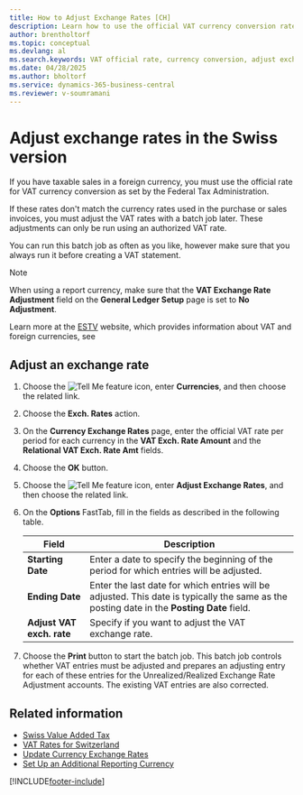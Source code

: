 ```yaml
---
title: How to Adjust Exchange Rates [CH]
description: Learn how to use the official VAT currency conversion rates set by the Federal Tax Administration for taxable sales in foreign currencies.
author: brentholtorf
ms.topic: conceptual
ms.devlang: al
ms.search.keywords: VAT official rate, currency conversion, adjust exchange rates, taxable sales, Swiss version
ms.date: 04/28/2025
ms.author: bholtorf
ms.service: dynamics-365-business-central
ms.reviewer: v-soumramani
---
```


# Adjust exchange rates in the Swiss version

If you have taxable sales in a foreign currency, you must use the official rate for VAT currency conversion as set by the Federal Tax Administration.  

If these rates don't match the currency rates used in the purchase or sales invoices, you must adjust the VAT rates with a batch job later. These adjustments can only be run using an authorized VAT rate.  

You can run this batch job as often as you like, however make sure that you always run it before creating a VAT statement.  

> [!NOTE]  
> When using a report currency, make sure that the **VAT Exchange Rate Adjustment** field on the **General Ledger Setup** page is set to **No Adjustment**.  

Learn more at the [ESTV](https://go.microsoft.com/fwlink/?LinkId=285999) website, which provides information about VAT and foreign currencies, see  

## Adjust an exchange rate  

1. Choose the ![Tell Me feature](../../media/ui-search/search_small.png "Tell me what you want to do") icon, enter **Currencies**, and then choose the related link.  
1. Choose the **Exch. Rates** action.  
1. On the **Currency Exchange Rates** page, enter the official VAT rate per period for each currency in the **VAT Exch. Rate Amount** and the **Relational VAT Exch. Rate Amt** fields.  
1. Choose the **OK** button.  
1. Choose the ![Tell Me feature](../../media/ui-search/search_small.png "Tell me what you want to do") icon, enter **Adjust Exchange Rates**, and then choose the related link.  
1. On the **Options** FastTab, fill in the fields as described in the following table.

    |Field|Description|  
    |---------------------------------|---------------------------------------|  
    |**Starting Date**|Enter a date to specify the beginning of the period for which entries will be adjusted.|  
    |**Ending Date**|Enter the last date for which entries will be adjusted. This date is typically the same as the posting date in the **Posting Date** field.|  
    |**Adjust VAT exch. rate**|Specify if you want to adjust the VAT exchange rate.|  

1. Choose the **Print** button to start the batch job. This batch job controls whether VAT entries must be adjusted and prepares an adjusting entry for each of these entries for the Unrealized/Realized Exchange Rate Adjustment accounts. The existing VAT entries are also corrected.  

## Related information

- [Swiss Value Added Tax](swiss-value-added-tax.md)
- [VAT Rates for Switzerland](vat-rates-for-switzerland.md)
- [Update Currency Exchange Rates](../../finance-how-update-currencies.md)  
- [Set Up an Additional Reporting Currency](../../finance-how-setup-additional-currencies.md)

[!INCLUDE[footer-include](../../includes/footer-banner.md)]
